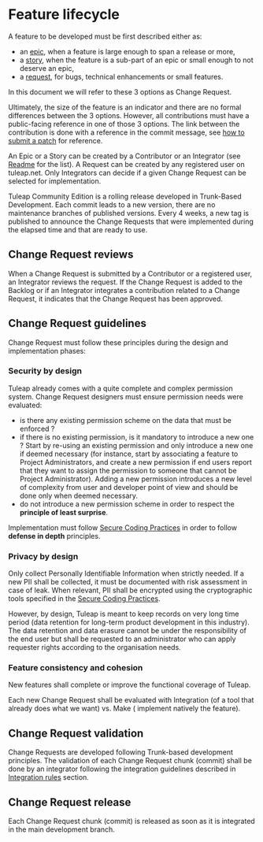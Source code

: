 # Feature lifecycle

A feature to be developed must be first described either as:
* an [epic](https://tuleap.net/kanban/49), when a feature is large enough to span a release or more,
* a [story](https://tuleap.net/kanban/74), when the feature is a sub-part of an epic or small enough to not deserve an epic,
* a [request](https://tuleap.net/plugins/tracker/?tracker=140), for bugs, technical enhancements or small features.

In this document we will refer to these 3 options as Change Request.

Ultimately, the size of the feature is an indicator and there are no formal differences between the 3 options. However,
all contributions must have a public-facing reference in one of those 3 options. The link between the contribution is
done with a reference in the commit message, see [how to submit a patch](patches.md) for reference.

An Epic or a Story can be created by a Contributor or an Integrator (see [Readme](../README.md) for the list). A Request
can be created by any registered user on tuleap.net. Only Integrators can decide if a given Change Request can be selected
for implementation.

Tuleap Community Edition is a rolling release developed in Trunk-Based Development. Each commit leads to a new version,
there are no maintenance branches of published versions. Every 4 weeks, a new tag is published to announce the Change
Requests that were implemented during the elapsed time and that are ready to use.

## Change Request reviews

When a Change Request is submitted by a Contributor or a registered user, an Integrator reviews the request. If the Change Request is added to the Backlog or if an Integrator integrates a contribution related to a Change Request, it indicates that the Change Request has been approved.

## Change Request guidelines

Change Request must follow these principles during the design and implementation phases:

### Security by design

Tuleap already comes with a quite complete and complex permission system. Change Request designers must ensure  permission
needs were evaluated:
* is there any existing permission scheme on the data that must be enforced ?
* if there is no existing permission, is it mandatory to introduce a new one ? Start by re-using an existing permission
  and only introduce a new one if deemed necessary (for instance, start by associating a feature to Project Administrators, and create
  a new permission if end users report that they want to assign the permission to someone that cannot be Project Administrator).
  Adding a new permission introduces a new level of complexity from user and developer point of view and should be done only when deemed necessary.
* do not introduce a new permission scheme in order to respect the **principle of least surprise**.

Implementation must follow [Secure Coding Practices](./secure-coding-practices.md) in order to follow **defense in depth**
principles.

### Privacy by design

Only collect Personally Identifiable Information when strictly needed. If a new PII shall be collected, it must be
documented with risk assessment in case of leak. When relevant, PII shall be encrypted using the cryptographic tools specified in the [Secure Coding Practices](./secure-coding-practices.md).

However, by design, Tuleap is meant to keep records on very long time period (data retention for long-term product development
in this industry). The data retention and data erasure cannot be under the responsibility of the end user but shall be requested to
an administrator who can apply requester rights according to the organisation needs.

### Feature consistency and cohesion

New features shall complete or improve the functional coverage of Tuleap.

Each new Change Request shall be evaluated with Integration (of a tool that already does what we want) vs. Make (
implement natively the feature).

## Change Request validation

Change Requests are developed following Trunk-based development principles. The validation of each Change Request chunk (commit) shall
be done by an integrator following the integration guidelines described in [Integration rules](patches.md) section.

## Change Request release

Each Change Request chunk (commit) is released as soon as it is integrated in the main development branch.

